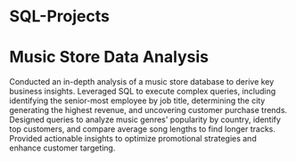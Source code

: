 # SQL-Projects
# Music Store Data Analysis
Conducted an in-depth analysis of a music store database to derive key business insights. Leveraged SQL to execute complex queries, including identifying the senior-most employee by job title, determining the city generating the highest revenue, and uncovering customer purchase trends. Designed queries to analyze music genres' popularity by country, identify top customers, and compare average song lengths to find longer tracks. Provided actionable insights to optimize promotional strategies and enhance customer targeting.
